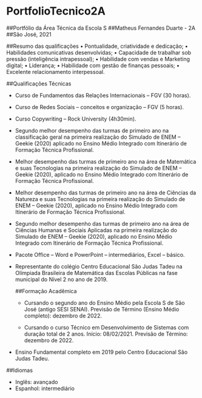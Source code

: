 # PortfolioTecnico2A
##Portfólio da Área Técnica da Escola S
##Matheus Fernandes Duarte - 2A
##São José, 2021

##Resumo das qualificações
•	Pontualidade, criatividade e dedicação;
•	Habilidades comunicativas desenvolvidas;
•	Capacidade de trabalhar sob pressão (inteligência intrapessoal);
•	Habilidade com vendas e Marketing digital;
•	Liderança;
•	Habilidade com gestão de finanças pessoais;
•	Excelente relacionamento interpessoal.


##Qualificações Técnicas

-	Curso de Fundamentos das Relações Internacionais – FGV (30 horas).
	
-	Curso de Redes Sociais – conceitos e organização – FGV (5 horas).

-	Curso Copywriting – Rock University (4h30min).

-	Segundo melhor desempenho das turmas de primeiro ano na classificação geral na primeira realização do Simulado de ENEM – Geekie (2020) aplicado no Ensino Médio Integrado com Itinerário de Formação Técnica Profissional.

-	Melhor desempenho das turmas de primeiro ano na área de Matemática e suas Tecnologias na primeira realização do Simulado de ENEM – Geekie (2020), aplicado no Ensino Médio Integrado com Itinerário de Formação Técnica Profissional.

-	Melhor desempenho das turmas de primeiro ano na área de Ciências da Natureza e suas Tecnologias na primeira realização do Simulado de ENEM – Geekie (2020), aplicado no Ensino Médio Integrado com Itinerário de Formação Técnica Profissional.

-	Segundo melhor desempenho das turmas de primeiro ano na área de Ciências  Humanas e Sociais Aplicadas na primeira realização do Simulado de ENEM – Geekie (2020), aplicado no Ensino Médio Integrado com Itinerário de Formação Técnica Profissional.

-	Pacote Office – Word e PowerPoint – intermediários, Excel – básico.

-	Representante do colégio Centro Educacional São Judas Tadeu na Olímpiada Brasileira de Matemática das Escolas Públicas na fase municipal do Nível 2 no ano de 2019. 



	##Formação Acadêmica
	- Cursando o segundo ano do Ensino Médio pela Escola S de São José (antigo SESI SENAI).
	Previsão de Término (Ensino Médio completo): dezembro de 2022.

	- Cursando o curso Técnico em Desenvolvimento de Sistemas com duração total de 2 anos.
  Início: 08/02/2021.
	Previsão de Término: dezembro de 2022.

  - Ensino Fundamental completo em 2019 pelo Centro Educacional São Judas Tadeu.


##Idiomas
- Inglês: avançado
- Espanhol: intermediário
